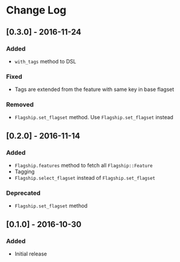 # Change Log

## [0.3.0] - 2016-11-24

### Added

- `with_tags` method to DSL

### Fixed

- Tags are extended from the feature with same key in base flagset

### Removed

- `Flagship.set_flagset` method. Use `Flagship.set_flagset` instead

## [0.2.0] - 2016-11-14

### Added

- `Flagship.features` method to fetch all `Flagship::Feature`
- Tagging
- `Flagship.select_flagset` instead of `Flagship.set_flagset`

### Deprecated

- `Flagship.set_flagset` method

## [0.1.0] - 2016-10-30

### Added

- Initial release
